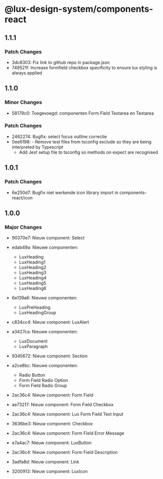 # @lux-design-system/components-react

## 1.1.1

### Patch Changes

- 3dc8303: Fix link to github repo in package.json
- 749521f: Increase formfield checkbox specificity to ensure lux styling is always applied

## 1.1.0

### Minor Changes

- 58179c0: Toegevoegd: componenten Form Field Textarea en Textarea

### Patch Changes

- 2462274: Bugfix: select focus outline correctie
- 0ee6198: - Remove test files from tsconfig exclude so they are being interpreted by Typescript
  - Add Jest setup file to tsconfig so methods on expect are recognised

## 1.0.1

### Patch Changes

- 6e250d7: Bugfix niet werkende icon library import in components-react/icon

## 1.0.0

### Major Changes

- 90370e7: Nieuw component: Select
- edab49a: Nieuwe componenten:

  - LuxHeading
  - LuxHeading1
  - LuxHeading2
  - LuxHeading3
  - LuxHeading4
  - LuxHeading5
  - LuxHeading6

- 6e139a6: Nieuwe componenten:

  - LuxPreHeading
  - LuxHeadingGroup

- c834cc4: Nieuw component: LuxAlert
- a3427ca: Nieuwe componenten:

  - LuxDocument
  - LuxParagraph

- 9345672: Nieuw component: Section
- a2ce8bc: Nieuwe componenten:

  - Radio Button
  - Form Field Radio Option
  - Form Field Radio Group

- 2ac36c4: Nieuw component: Form Field
- ae73217: Nieuw component: Form Field Checkbox
- 2ac36c4: Nieuw component: Lux Form Field Text Input
- 3636be3: Nieuw component: Checkbox
- 2ac36c4: Nieuw component: Form Field Error Message
- e7a4ac7: Nieuw component: LuxButton
- 2ac36c4: Nieuw component: Form Field Description
- 3adfa8d: Nieuw component: Link
- 3200913: Nieuw component: LuxIcon
